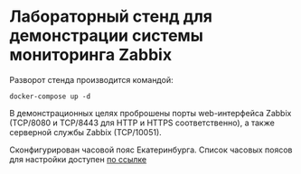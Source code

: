 # Лабораторный стенд для демонстрации системы мониторинга Zabbix

Разворот стенда производится командой:
```
docker-compose up -d
```

В демонстрационных целях проброшены порты web-интерфейса Zabbix (TCP/8080 и TCP/8443 для HTTP и HTTPS соответственно), а также серверной службы Zabbix (TCP/10051). 

Сконфигурирован часовой пояс Екатеринбурга. 
Список часовых поясов для настройки доступен [по ссылке](https://www.php.net/manual/en/timezones.php)
